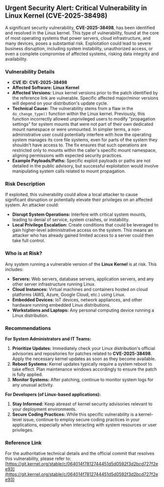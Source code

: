 ## Urgent Security Alert: Critical Vulnerability in Linux Kernel (CVE-2025-38498)

A significant security vulnerability, **CVE-2025-38498**, has been identified and resolved in the Linux kernel. This type of vulnerability, found at the core of most operating systems that power servers, cloud infrastructure, and many devices, poses a substantial risk. Exploitation could lead to severe business disruption, including system instability, unauthorized access, or even a complete compromise of affected systems, risking data integrity and availability.

### Vulnerability Details

*   **CVE ID:** **CVE-2025-38498**
*   **Affected Software:** **Linux Kernel**
*   **Affected Versions:** Linux kernel versions prior to the patch identified by the reference link are vulnerable. Specific affected major/minor versions will depend on your distribution's update cycle.
*   **Technical Cause:** The vulnerability stems from a flaw in the `do_change_type()` function within the Linux kernel. Previously, this function incorrectly allowed unprivileged users to modify "propagation settings" for system mounts that were not part of their own dedicated mount namespace or were unmounted. In simpler terms, a non-administrative user could potentially interfere with how the operating system manages its core file systems, even for parts of the system they shouldn't have access to. The fix ensures that such operations are restricted only to mounts within the caller's specific mount namespace, aligning permissions with expected security practices.
*   **Example Payloads/Paths:** Specific exploit payloads or paths are not detailed in the public advisory, but successful exploitation would involve manipulating system calls related to mount propagation.

### Risk Description

If exploited, this vulnerability could allow a local attacker to cause significant disruption or potentially elevate their privileges on an affected system. An attacker could:

*   **Disrupt System Operations:** Interfere with critical system mounts, leading to denial of service, system crashes, or instability.
*   **Local Privilege Escalation:** Create conditions that could be leveraged to gain higher-level administrative access on the system. This means an attacker who has already gained limited access to a server could then take full control.

### Who is at Risk?

Any system running a vulnerable version of the **Linux Kernel** is at risk. This includes:

*   **Servers:** Web servers, database servers, application servers, and any other server infrastructure running Linux.
*   **Cloud Instances:** Virtual machines and containers hosted on cloud platforms (AWS, Azure, Google Cloud, etc.) using Linux.
*   **Embedded Devices:** IoT devices, network appliances, and other hardware running embedded Linux distributions.
*   **Workstations and Laptops:** Any personal computing device running a Linux distribution.

### Recommendations

**For System Administrators and IT Teams:**

1.  **Prioritize Updates:** Immediately check your Linux distribution's official advisories and repositories for patches related to **CVE-2025-38498**. Apply the necessary kernel updates as soon as they become available.
2.  **Reboot Systems:** Kernel updates typically require a system reboot to take effect. Plan maintenance windows accordingly to ensure the patch is fully applied.
3.  **Monitor Systems:** After patching, continue to monitor system logs for any unusual activity.

**For Developers (of Linux-based applications):**

1.  **Stay Informed:** Keep abreast of kernel security advisories relevant to your deployment environments.
2.  **Secure Coding Practices:** While this specific vulnerability is a kernel-level issue, continue to employ secure coding practices in your applications, especially when interacting with system resources or user privileges.

### Reference Link

For the authoritative technical details and the official commit that resolves this vulnerability, please refer to:
[https://git.kernel.org/stable/c/064014f7812744451d5d0592f3d2bcd727f2ee93](https://git.kernel.org/stable/c/064014f7812744451d5d0592f3d2bcd727f2ee93)
